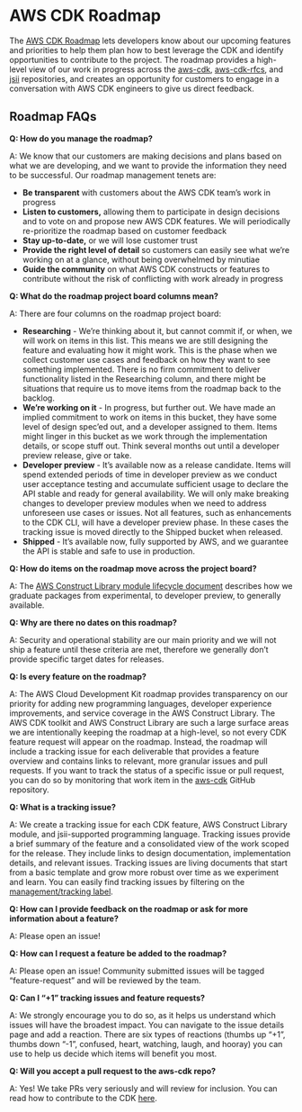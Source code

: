 # AWS CDK Roadmap

The [AWS CDK Roadmap] lets developers know about our upcoming features and priorities to help them plan how to best leverage the CDK and identify opportunities to contribute to the project. The roadmap provides a high-level view of our work in progress across the [aws-cdk], [aws-cdk-rfcs], and [jsii] repositories, and creates an opportunity for customers to engage in a conversation with AWS CDK engineers to give us direct feedback.

[AWS CDK Roadmap]: https://github.com/orgs/aws/projects/7
[aws-cdk]: https://github.com/aws/aws-cdk
[aws-cdk-rfcs]: https://github.com/aws/aws-cdk-rfcs
[jsii]: https://github.com/aws/jsii

## Roadmap FAQs

**Q: How do you manage the roadmap?**

A: We know that our customers are making decisions and plans based on what we
are developing, and we want to provide the information they need to be successful. Our roadmap management tenets are:

* **Be transparent** with customers about the AWS CDK team’s work in progress
* **Listen to customers,** allowing them to participate in design decisions and to vote on and propose new AWS CDK
  features. We will periodically re-prioritize the roadmap based on customer feedback
* **Stay up-to-date,** or we will lose customer trust
* **Provide the right level of detail** so customers can easily see what we’re working on at a glance, without being
  overwhelmed by minutiae
* **Guide the community** on what AWS CDK constructs or features to contribute without the risk of conflicting with work
  already in progress

**Q: What do the roadmap project board columns mean?**

A: There are four columns on the roadmap project board:

* **Researching** - We’re thinking about it, but cannot commit if, or when, we will work on items in this list.
  This means we are still designing the feature and evaluating how it might work. This is the phase when we collect
  customer use cases and feedback on how they want to see something implemented. There is no firm commitment to deliver
  functionality listed in the Researching column, and there might be situations that require us to move items from the
  roadmap back to the backlog.
* **We’re working on it** - In progress, but further out. We have made an implied commitment to work on items in this
  bucket, they have some level of design spec’ed out, and a developer assigned to them. Items might linger in this
  bucket as we work through the implementation details, or scope stuff out. Think several months out until a developer
  preview release, give or take.
* **Developer preview** - It’s available now as a release candidate. Items will spend extended periods of time in
  developer preview as we conduct user acceptance testing and accumulate sufficient usage to declare the API stable and
  ready for general availability. We will only make breaking changes to developer preview modules when we need to address unforeseen use cases or issues. Not all
  features, such as enhancements to the CDK CLI, will have a developer preview phase. In these cases the tracking issue
  is moved directly to the Shipped bucket when released.
* **Shipped** - It’s available now, fully supported by AWS, and we guarantee the API is stable and safe to use in
  production.

**Q: How do items on the roadmap move across the project board?**

A:  The [AWS Construct Library module lifecycle
document](https://github.com/aws/aws-cdk-rfcs/blob/master/text/0107-construct-library-module-lifecycle.md) describes how
we graduate packages from experimental, to developer preview, to generally available.

**Q: Why are there no dates on this roadmap?**

A: Security and operational stability are our main priority and we will not ship a feature until these criteria are met,
therefore we generally don’t provide specific target dates for releases.

**Q: Is every feature on the roadmap?**

A: The AWS Cloud Development Kit roadmap provides transparency on our priority for adding new programming languages,
developer experience improvements, and service coverage in the AWS Construct Library. The AWS CDK toolkit and AWS
Construct Library are such a large surface areas we are intentionally keeping the roadmap at a high-level, so not every
CDK feature request will appear on the roadmap. Instead, the roadmap will include a tracking issue
for each deliverable that provides a feature overview and contains links to relevant, more granular issues and pull
requests. If you want to track the status of a specific issue or pull request, you can do so by monitoring that work
item in the [aws-cdk] GitHub repository.

**Q: What is a tracking issue?**

A: We create a tracking issue for each CDK feature, AWS Construct Library module, and jsii-supported programming language. Tracking issues provide a brief summary of the feature and a consolidated view of the work scoped for the release. They include links to design documentation, implementation details, and relevant issues. Tracking issues are living documents that start from a basic template and grow more robust over time as we experiment and learn. You can easily find tracking issues by filtering on the [management/tracking label](https://github.com/aws/aws-cdk/labels/management%2Ftracking).

**Q: How can I provide feedback on the roadmap or ask for more information about a feature?**

A: Please open an issue!

**Q: How can I request a feature be added to the roadmap?**

A: Please open an issue! Community submitted issues will be tagged “feature-request” and will be reviewed by the team.

**Q: Can I “+1” tracking issues and feature requests?**

A: We strongly encourage you to do so, as it helps us understand which issues will have the broadest impact. You can navigate to the issue details page and add a reaction. There are six types of reactions (thumbs up “+1”, thumbs down “-1”, confused, heart, watching, laugh, and hooray) you can use to help us decide which items will benefit you most.

**Q: Will you accept a pull request to the aws-cdk repo?**

A: Yes! We take PRs very seriously and will review for inclusion. You can read how to contribute to the CDK [here](https://github.com/aws/aws-cdk/blob/main/CONTRIBUTING.md).
